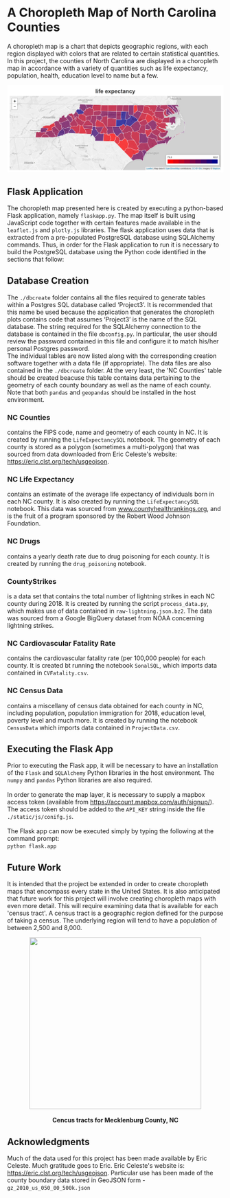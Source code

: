 # A Choropleth Map of North Carolina Counties

A choropleth map is a chart that depicts geographic regions, with each region displayed with colors that are related to certain statistical quantities. In this project, the counties of North Carolina are displayed in a choropleth map in accordance with a variety of quantities such as life expectancy, population, health, education level to name but a few.
<p align="center">
    <img src="life.png" width="800">  
</p>


## Flask Application ##

The choropleth map presented here is created by executing a python-based Flask application, namely ```flaskapp.py```. The map itself is built using JavaScript code together with certain features made available in the ```leaflet.js``` and ```plotly.js``` libraries. The flask application uses data that is extracted from a pre-populated PostgreSQL database using SQLAlchemy commands. Thus, in order for the Flask application to run it is necessary to build the PostgreSQL database using the Python code identified in the sections that follow:

## Database Creation ##
The ```./dbcreate``` folder contains all the files required to generate tables within a Postgres SQL database called ‘Project3’. 
It is recommended that this name be used because the application that generates the choropleth plots contains code that assumes ‘Project3’ is the name of the SQL database. 
The string required for the SQLAlchemy connection to the database is contained in the file ```dbconfig.py```. 
In particular, the user should review the password contained in this file and configure it to match his/her personal Postgres password.
<br>
The individual tables are now listed along with the corresponding creation software together with a data file (if appropriate). The data files are also contained in the ```./dbcreate``` folder. At the very least, the 'NC Counties' table should be created beacuse this table contains data pertaining to the geometry of each county boundary as well as the name of each county.
Note that both ```pandas``` and ```geopandas``` should be installed in the host environment.

### NC Counties ###
contains the FIPS code, name and geometry of each county in NC. It is created by running the ```LifeExpectancySQL``` notebook. The geometry of each county is stored as a polygon (sometimes a multi-polygon) that was sourced from data downloaded from Eric Celeste's website: https://eric.clst.org/tech/usgeojson.

### NC Life Expectancy ###
contains an estimate of the average life expectancy of individuals born in each NC county. It is also created by running the ```LifeExpectancySQL``` notebook. This data was sourced from www.countyhealthrankings.org, and is the fruit of a program sponsored by the Robert Wood Johnson Foundation.

### NC Drugs ###
contains a yearly death rate due to drug poisoning for each county. It is created by running the ```drug_poisoning``` notebook.

### CountyStrikes ###
is a data set that contains the total number of lightning strikes in each NC county during 2018. It is created by running the script ```process_data.py```, which makes use of data contained in ```raw-lightning.json.bz2```. The data was sourced from a Google BigQuery dataset from NOAA concerning lightning strikes.

### NC Cardiovascular Fatality Rate ###
contains the cardiovascular fatality rate (per 100,000 people) for each county. It is created bt running the notebook ```SonalSQL```, which imports data contained in ```CVFatality.csv```.

### NC Census Data ###
contains a miscellany of census data obtained for each county in NC, including population, population immigration for 2018, education level, poverty level and much more. It is created by running the notebook ```CensusData``` which imports data contained in ```ProjectData.csv```.

## Executing the Flask App ##

Prior to executing the Flask app, it will be necessary to have an installation of the ```Flask``` and ```SQLAlchemy``` Python libraries in the host environment. The ```numpy``` and ```pandas``` Python libraries are also required. 
<br>
<br>
In order to generate the map layer, it is necessary to supply a mapbox access token (available from https://account.mapbox.com/auth/signup/). The access token should be added to the ```API_KEY``` string inside the file ```./static/js/conifg.js```.
<br>
<br>
The Flask app can now be executed simply by typing the following at the command prompt:
<br>
```python flask.app```
<br>


## Future Work ##

It is intended that the project be extended in order to create choropleth maps that encompass every state in the United States.
It is also anticipated that future work for this project will involve creating choropleth maps with even more detail. This will require examining data that is available for each 'census tract'.
A census tract is a geographic region defined for the purpose of taking a census. The underlying region will tend to have a population of between 2,500 and 8,000. 

<p align="center">
    <img src="https://raw.githubusercontent.com/JerryGreenough/Mecklenburg-County/master/mecktracts.png" width="400" height="400">  
</p>

<p align="center">
    <strong>Cencus tracts for Mecklenburg County, NC</strong>
</p>

## Acknowledgments ##

Much of the data used for this project has been made available by Eric Celeste. Much gratitude goes to Eric.
Eric Celeste's website is: https://eric.clst.org/tech/usgeojson. Particular use has been made of the county boundary data stored in GeoJSON form - ```gz_2010_us_050_00_500k.json```

